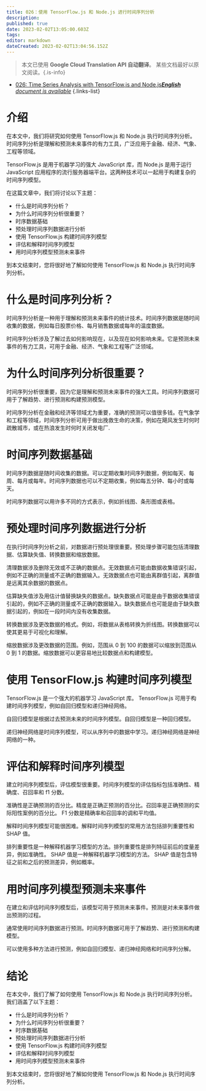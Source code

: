 ```yaml
---
title: 026：使用 TensorFlow.js 和 Node.js 进行时间序列分析
description: 
published: true
date: 2023-02-02T13:05:00.603Z
tags: 
editor: markdown
dateCreated: 2023-02-02T13:04:56.152Z
---
```


> 本文已使用 **Google Cloud Translation API 自动翻译**。
某些文档最好以原文阅读。{.is-info}



- [026: Time Series Analysis with TensorFlow.js and Node.js***English** document is available*](/en/Knowledge-base/TensorFlow-js/Learning/026-time-series-analysis-with-tensorflow-js-and-node-js)
{.links-list}


# 介绍

在本文中，我们将研究如何使用 TensorFlow.js 和 Node.js 执行时间序列分析。时间序列分析是理解和预测未来事件的有力工具，广泛应用于金融、经济、气象、工程等领域。

TensorFlow.js 是用于机器学习的强大 JavaScript 库，而 Node.js 是用于运行 JavaScript 应用程序的流行服务器端平台。这两种技术可以一起用于构建复杂的时间序列模型。

在这篇文章中，我们将讨论以下主题：

* 什么是时间序列分析？
* 为什么时间序列分析很重要？
* 时序数据基础
* 预处理时间序列数据进行分析
* 使用 TensorFlow.js 构建时间序列模型
* 评估和解释时间序列模型
* 用时间序列模型预测未来事件

到本文结束时，您将很好地了解如何使用 TensorFlow.js 和 Node.js 执行时间序列分析。

# 什么是时间序列分析？

时间序列分析是一种用于理解和预测未来事件的统计技术。时间序列数据是随时间收集的数据，例如每日股票价格、每月销售数据或每年的温度数据。

时间序列分析涉及了解过去如何影响现在，以及现在如何影响未来。它是预测未来事件的有力工具，可用于金融、经济、气象和工程等广泛领域。

# 为什么时间序列分析很重要？

时间序列分析很重要，因为它是理解和预测未来事件的强大工具。时间序列数据可用于了解趋势、进行预测和构建预测模型。

时间序列分析在金融和经济等领域尤为重要，准确的预测可以值很多钱。在气象学和工程等领域，时间序列分析可用于做出挽救生命的决策，例如在飓风发生时何时疏散城市，或在热浪发生时何时关闭发电厂.

# 时间序列数据基础

时间序列数据是随时间收集的数据。可以定期收集时间序列数据，例如每天、每周、每月或每年。时间序列数据也可以不定期收集，例如每五分钟、每小时或每天。

时间序列数据可以用许多不同的方式表示，例如折线图、条形图或表格。

# 预处理时间序列数据进行分析

在执行时间序列分析之前，对数据进行预处理很重要。预处理步骤可能包括清理数据、估算缺失值、转换数据和缩放数据。

清理数据涉及删除无效或不正确的数据点。无效数据点可能由数据收集错误引起，例如不正确的测量或不正确的数据输入。无效数据点也可能由离群值引起，离群值是远离其余数据的数据点。

估算缺失值涉及用估计值替换缺失的数据点。缺失数据点可能是由于数据收集错误引起的，例如不正确的测量或不正确的数据输入。缺失数据点也可能是由于缺失数据引起的，例如在一段时间内没有收集数据。

转换数据涉及更改数据的格式。例如，将数据从表格转换为折线图。转换数据可以使其更易于可视化和理解。

缩放数据涉及更改数据的范围。例如，范围从 0 到 100 的数据可以缩放到范围从 0 到 1 的数据。缩放数据可以更容易地比较数据点和构建模型。

# 使用 TensorFlow.js 构建时间序列模型

TensorFlow.js 是一个强大的机器学习 JavaScript 库。 TensorFlow.js 可用于构建时间序列模型，例如自回归模型和递归神经网络。

自回归模型是根据过去预测未来的时间序列模型。自回归模型是一种回归模型。

递归神经网络是时间序列模型，可以从序列中的数据中学习。递归神经网络是神经网络的一种。

# 评估和解释时间序列模型

建立时间序列模型后，评估模型很重要。时间序列模型的评估指标包括准确性、精确度、召回率和 f1 分数。

准确性是正确预测的百分比。精度是正确正预测的百分比。召回率是正确预测的实际阳性案例的百分比。 F1 分数是精确率和召回率的调和平均值。

解释时间序列模型可能很困难。解释时间序列模型的常用方法包括排列重要性和 SHAP 值。

排列重要性是一种解释机器学习模型的方法。排列重要性是排列特征前后的度量差异，例如准确性。 SHAP 值是一种解释机器学习模型的方法。 SHAP 值是包含特征之前和之后的预测差异，例如概率。

# 用时间序列模型预测未来事件

在建立和评估时间序列模型后，该模型可用于预测未来事件。预测是对未来事件做出预测的过程。

通常使用时间序列数据进行预测。时间序列数据可用于了解趋势、进行预测和构建模型。

可以使用多种方法进行预测，例如自回归模型、递归神经网络和时间序列分解。

# 结论

在本文中，我们了解了如何使用 TensorFlow.js 和 Node.js 执行时间序列分析。我们涵盖了以下主题：

* 什么是时间序列分析？
* 为什么时间序列分析很重要？
* 时序数据基础
* 预处理时间序列数据进行分析
* 使用 TensorFlow.js 构建时间序列模型
* 评估和解释时间序列模型
* 用时间序列模型预测未来事件

到本文结束时，您将很好地了解如何使用 TensorFlow.js 和 Node.js 执行时间序列分析。